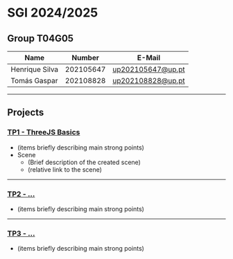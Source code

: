 # SGI 2024/2025

## Group T04G05
| Name             | Number    | E-Mail             |
| ---------------- | --------- | ------------------ |
| Henrique Silva   | 202105647 | up202105647@up.pt  |
| Tomás Gaspar     | 202108828 | up202108828@up.pt  |

----

## Projects

### [TP1 - ThreeJS Basics](tp1)

- (items briefly describing main strong points)
- Scene
  - (Brief description of the created scene)
  - (relative link to the scene)

-----

### [TP2 - ...](tp2)
- (items briefly describing main strong points)

----

### [TP3 - ...](tp3)
- (items briefly describing main strong points)

